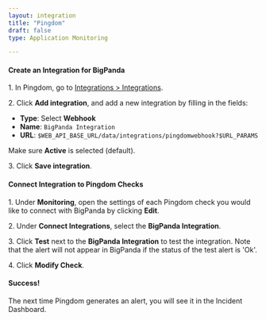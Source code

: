 ```yaml
---
layout: integration
title: "Pingdom"
draft: false
type: Application Monitoring

---
```


#### Create an Integration for BigPanda

1\. In Pingdom, go to [Integrations > Integrations](https://my.pingdom.com/integrations/settings).

2\. Click **Add integration**, and add a new integration by filling in the fields:

* **Type**: Select **Webhook**
* **Name**: `BigPanda Integration`
* **URL**: `$WEB_API_BASE_URL/data/integrations/pingdomwebhook?$URL_PARAMS`

Make sure **Active** is selected (default).

3\. Click **Save integration**.

<!-- section-separator -->

#### Connect Integration to Pingdom Checks

1\. Under **Monitoring**, open the settings of each Pingdom check you would like to connect with BigPanda by clicking **Edit**.

2\. Under **Connect Integrations**, select the **BigPanda Integration**.

3\. Click **Test** next to the **BigPanda Integration** to test the integration. Note that the alert will not appear in BigPanda if the status of the test alert is 'Ok'.

4\. Click **Modify Check**.


<!-- section-separator -->

#### Success!

The next time Pingdom generates an alert, you will see it in the Incident Dashboard.
